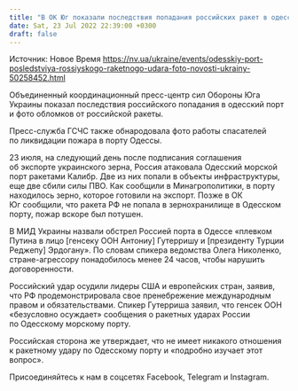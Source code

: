 ```yaml
---
title: "В ОК Юг показали последствия попадания российских ракет в одесский порт — фото"
date: Sat, 23 Jul 2022 22:39:00 +0300
draft: false
---
```

Источник: Новое Время https://nv.ua/ukraine/events/odesskiy-port-posledstviya-rossiyskogo-raketnogo-udara-foto-novosti-ukrainy-50258452.html


Объединенный координационный пресс-центр сил Обороны Юга Украины показал последствия российского попадания в одесский порт и фото обломков от российской ракеты.

 Пресс-служба ГСЧС также обнародовала фото работы спасателей по ликвидации пожара в порту Одессы.

23 июля, на следующий день после подписания соглашения об экспорте украинского зерна, Россия атаковала Одесский морской порт ракетами Калибр. Две из них попали в объекты инфраструктуры, еще две сбили силы ПВО. Как сообщили в Минагрополитики, в порту находилось зерно, которое готовили на экспорт. Позже в ОК Юг сообщили, что ракета РФ не попала в зернохранилище в Одесском порту, пожар вскоре был потушен.

В МИД Украины назвали обстрел Россией порта в Одессе «плевком Путина в лицо [генсеку ООН Антониу] Гутерришу и [президенту Турции Реджепу] Эрдогану». По словам спикера ведомства Олега Николенко, стране-агрессору понадобилось менее 24 часов, чтобы нарушить договоренности.

Российский удар осудили лидеры США и европейских стран, заявив, что РФ продемонстрировала свое пренебрежение международным правом и обязательствами. Спикер Гутерриша заявил, что генсек ООН «безусловно осуждает» сообщения о ракетных ударах России по Одесскому морскому порту.

Российская сторона же утверждает, что не имеет никакого отношения к ракетному удару по Одесскому порту и «подробно изучает этот вопрос».

Присоединяйтесь к нам в соцсетях Facebook, Telegram и Instagram.
